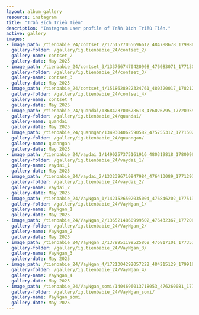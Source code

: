 ```yaml
---
layout: album_gallery
resource: instagram
title: "Trần Bích Triều Tiên"
description: "Instagram user profile of Trần Bích Triều Tiên."
active: gallery
images: 
- image_path: /tienbabie_24/contset_2/1751577055696612_484788678_1799865530867764_7584064506195847072_n.jpg
  gallery-folder: /gallery/ig.tienbabie_24/contset_2/
  gallery-name: contset_2
  gallery-date: May 2025
- image_path: /tienbabie_24/contset_3/1337667470420908_476083071_1771301377057513_3999931713691257882_n.jpg
  gallery-folder: /gallery/ig.tienbabie_24/contset_3/
  gallery-name: contset_3
  gallery-date: May 2025
- image_path: /tienbabie_24/contset_4/1518628922324761_480320017_1782122882642029_3663369721597053873_n.jpg
  gallery-folder: /gallery/ig.tienbabie_24/contset_4/
  gallery-name: contset_4
  gallery-date: May 2025
- image_path: /tienbabie_24/quandai/1368423700678618_476026795_1772095500311434_3095331879387847802_n.jpg
  gallery-folder: /gallery/ig.tienbabie_24/quandai/
  gallery-name: quandai
  gallery-date: May 2025
- image_path: /tienbabie_24/quanngan/1349304062590582_475755312_1771502777037373_122625498441549346_n.jpg
  gallery-folder: /gallery/ig.tienbabie_24/quanngan/
  gallery-name: quanngan
  gallery-date: May 2025
- image_path: /tienbabie_24/vaydai_1/1490257375161916_480319818_1780096312844686_4125218671302187215_n.jpg
  gallery-folder: /gallery/ig.tienbabie_24/vaydai_1/
  gallery-name: vaydai_1
  gallery-date: May 2025
- image_path: /tienbabie_24/vaydai_2/1332396710947984_476413089_1771293827058268_1162436947106436172_n.jpg
  gallery-folder: /gallery/ig.tienbabie_24/vaydai_2/
  gallery-name: vaydai_2
  gallery-date: May 2025
- image_path: /tienbabie_24/VayNgan_1/1421526502035004_476846202_1775137220007262_995517188093929203_n.jpg
  gallery-folder: /gallery/ig.tienbabie_24/VayNgan_1/
  gallery-name: VayNgan_1
  gallery-date: May 2025
- image_path: /tienbabie_24/VayNgan_2/1365214860999502_476432367_1772087990312185_8561558229740675795_n.jpg
  gallery-folder: /gallery/ig.tienbabie_24/VayNgan_2/
  gallery-name: VayNgan_2
  gallery-date: May 2025
- image_path: /tienbabie_24/VayNgan_3/1379951199525868_476817101_1773536446834006_2284784424686302957_n.jpg
  gallery-folder: /gallery/ig.tienbabie_24/VayNgan_3/
  gallery-name: VayNgan_3
  gallery-date: May 2025
- image_path: /tienbabie_24/VayNgan_4/1721304292057222_484215129_1799181607602823_1215496474046877562_n.jpg
  gallery-folder: /gallery/ig.tienbabie_24/VayNgan_4/
  gallery-name: VayNgan_4
  gallery-date: May 2025
- image_path: /tienbabie_24/VayNgan_somi/1404696013718053_476260081_1774110973443220_6316447652169710027_n.jpg
  gallery-folder: /gallery/ig.tienbabie_24/VayNgan_somi/
  gallery-name: VayNgan_somi
  gallery-date: May 2025
---
```

